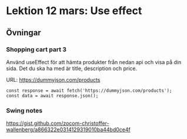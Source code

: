 # Lektion 12 mars: Use effect

## Övningar

### Shopping cart part 3

Använd useEffect för att hämta produkter från nedan api och visa på din sida. Det du ska ha med är title, description och price.

URL: https://dummyjson.com/products

```
const response = await fetch('https://dummyjson.com/products');
const data = await response.json();
```

### Swing notes

https://gist.github.com/zocom-christoffer-wallenberg/a866322e0314129319010ba44bd0ce4f

